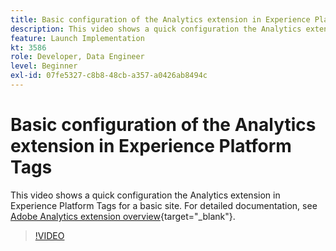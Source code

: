```yaml
---
title: Basic configuration of the Analytics extension in Experience Platform Tags
description: This video shows a quick configuration the Analytics extension in Experience Platform Tags for a basic site.
feature: Launch Implementation
kt: 3586
role: Developer, Data Engineer
level: Beginner
exl-id: 07fe5327-c8b8-48cb-a357-a0426ab8494c
---
```

# Basic configuration of the Analytics extension in Experience Platform Tags

This video shows a quick configuration the Analytics extension in Experience Platform Tags for a basic site. For detailed documentation, see [Adobe Analytics extension overview](https://experienceleague.adobe.com/docs/experience-platform/tags/extensions/client/analytics/overview.html){target="_blank"}.

>[!VIDEO](https://video.tv.adobe.com/v/28751/?quality=12&learn=on)
